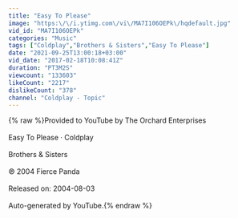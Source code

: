 ```yaml
---
title: "Easy To Please"
image: "https:\/\/i.ytimg.com\/vi\/MA7I106OEPk\/hqdefault.jpg"
vid_id: "MA7I106OEPk"
categories: "Music"
tags: ["Coldplay","Brothers & Sisters","Easy To Please"]
date: "2021-09-25T13:00:18+03:00"
vid_date: "2017-02-18T10:08:41Z"
duration: "PT3M2S"
viewcount: "133603"
likeCount: "2217"
dislikeCount: "378"
channel: "Coldplay - Topic"
---
```

{% raw %}Provided to YouTube by The Orchard Enterprises<br /><br />Easy To Please · Coldplay<br /><br />Brothers &amp; Sisters<br /><br />℗ 2004 Fierce Panda<br /><br />Released on: 2004-08-03<br /><br />Auto-generated by YouTube.{% endraw %}

